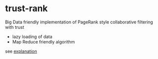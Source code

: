 trust-rank
==========

Big Data friendly implementation of PageRank style collaborative filtering with trust

- lazy loading of data
- Map Reduce friendly algorithm

see [explanation](http://sites.google.com/site/allentranucla/research)

